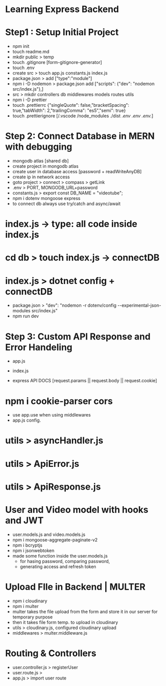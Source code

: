 # Learning Express Backend

<!--  -->

# Step1 : Setup Initial Project

- npm init
- touch readme.md
- mkdir public > temp
- touch .gitignore [form-gitignore-generator]
- touch .env
- create src > touch app.js constants.js index.js
- package.json > add ["type":"module"]
- npm i -D nodemon > package.json add ["scripts": {"dev": "nodemon src/index.js"},]
- src > mkdir controllers db middlewares models routes utils
- npm i -D prettier
- touch .prettierrc {"singleQuote": false,"bracketSpacing": true,"tabWidth": 2,"trailingComma": "es5","semi": true}
- touch .prettierignore [/.vscode /node_modules ./dist *.env .env .env.*]

<!--  -->

# Step 2: Connect Database in MERN with debugging

- mongodb atlas [shared db]
- create project in mongodb atlas
- create user in database access [password + readWriteAnyDB]
- create ip in network access
- goto project > connect > compass > getLink
- .env > PORT, MONGODB_URL+password
- constants.js > export const DB_NAME = "videotube";
- npm i dotenv mongoose express
- to connect db always use try/catch and async/await

# index.js -> type: all code inside index.js

<!-- import mongoose from "mongoose";
import { DB_NAME } from "./constants";

import express from "express";
const app = express();

// using IIFE
(async () => {
try {
    await mongoose.connect(`${process.env.MONGODB_URL}/${DB_NAME}`);
    app.on("error", (error) => {
    console.log("Error:", error);
    throw error;
});
    app.listen(process.env.PORT, () => {
      console.log(`App iis listening on port ${process.env.PORT}`);
    });
} catch (error) {
    console.error("ERROR:", error);
    throw error;
}
})(); -->

# cd db > touch index.js -> connectDB

<!-- import mongoose from "mongoose";
import { DB_NAME } from "../constants";

const connectDB = async () => {
try {
const connectionInstance = await mongoose.connect(
`${process.env.MONGODB_URL}/${DB_NAME}`
);

    console.log(
      `\nMongoDB  Connected !! DB HOST: ${connectionInstance.connection.host}`
    );

} catch (error) {
console.error("MongoDB Connection Error", error);
process.exit(1);
}
};

export default connectDB; -->

# index.js > dotnet config + connectDB

<!-- import dotenv from "dotenv";
import connectDB from "./db";

dotenv.config({
  path: "./env",
});

connectDB(); -->

- package.json > "dev": "nodemon -r dotenv/config --experimental-json-modules src/index.js"
- npm run dev

# Step 3: Custom API Response and Error Handeling

- app.js
<!-- import express from "express";
const app = express();
export { app }; -->

- index.js
<!-- connectDB()
  .then(() => {
    app.listen(process.env.PORT || 8000, () => {
      console.log(`Server is running at port ${process.env.PORT}`);
    });
  })
  .catch((err) => {
    console.log("MongoDB Connection Failed!!", err);
  }); -->

- express API DOCS [request.params || request.body || request.cookie]

# npm i cookie-parser cors

- use app.use when using middlewares
- app.js config.
<!-- 
import cookieParser from "cookie-parser";
import cors from "cors";

const app = express();

app.use(
cors({
origin: process.env.CORS_ORIGIN,
credentials: true,
})
);

app.use(express.json({ limit: "16kb" }));

app.use(express.urlencoded({ extended: true, limit: "16kb" }));

app.use(express.static("public"));

app.use(cookieParser());
-->

# utils > asyncHandler.js

<!--
const asyncHandler = (requestHandler) => {
  (req, res, next) => {
    Promise.resolve(requestHandler(req, res, next)).catch((error) =>
      next(error)
    );
  };
};

export { asyncHandler };
 -->

# utils > ApiError.js

<!--
class ApiError extends Error {
  constructor(
    statusCode,
    message = "Something went wrong",
    errors = [],
    stack = ""
  ) {
    super(message);
    this.statusCode = statusCode;
    this.data = null;
    this.message = message;
    this.success = false;
    this.errors = errors;

    if (stack) {
      this.stack = stack;
    } else {
      Error.captureStackTrace(this, this.constructor);
    }
  }
}

export { ApiError };

 -->

# utils > ApiResponse.js

<!--
 class ApiResponse {
  constructor(statusCode, data, message = "Success") {
    this.statusCode = statusCode;
    this.data = data;
    this.message = message;
    this.success = statusCode < 400;
  }
}
 -->

# User and Video model with hooks and JWT

- user.models.js and video.models.js
- npm i mongoose-aggregate-paginate-v2
- npm i bcryptjs
- npm i jsonwebtoken
- made some function inside the user.models.js
  - for hasing password, comparing password,
  - generating access and refresh token

# Upload FIle in Backend | MULTER

- npm i cloudinary
- npm i multer
- multer takes the file upload from the form and store it in our server for temporary purpose
- then it takes file form temp. to upload in cloudinary
- utils > cloudinary.js, configured cloudinary upload
- middlewares > multer.middleware.js


# Routing & Controllers
- user.controller.js > registerUser
- user.route.js > 
- app.js > import user route
